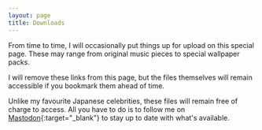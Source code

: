 ```yaml
---
layout: page
title: Downloads
---
```


From time to time, I will occasionally put things up for upload on this special page. These may range from original music pieces to special wallpaper packs.

I will remove these links from this page, but the files themselves will remain accessible if you bookmark them ahead of time.

Unlike my favourite Japanese celebrities, these files will remain free of charge to access. All you have to do is to follow me on [Mastodon](https://famichiki.jp/@RBurn_Ave_Zach){:target="_blank"} to stay up to date with what's available.
